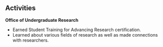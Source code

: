 ## Activities
**Office of Undergraduate Research**
- Earned Student Training for Advancing Research certification.
- Learned about various fields of research as well as made connections with researchers.

